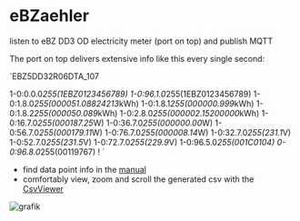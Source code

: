 # eBZaehler
listen to eBZ DD3 OD electricity meter (port on top) and publish MQTT 

The port on top delivers extensive info like this every single second:

`EBZ5DD32R06DTA_107

1-0:0.0.0*255(1EBZ0123456789)
1-0:96.1.0*255(1EBZ0123456789)
1-0:1.8.0*255(000051.08824213*kWh)
1-0:1.8.1*255(000000.999*kWh)
1-0:1.8.2*255(000050.089*kWh)
1-0:2.8.0*255(000002.15200000*kWh)
1-0:16.7.0*255(000187.25*W)
1-0:36.7.0*255(000000.00*W)
1-0:56.7.0*255(000179.11*W)
1-0:76.7.0*255(000008.14*W)
1-0:32.7.0*255(231.1*V)
1-0:52.7.0*255(231.5*V)
1-0:72.7.0*255(229.9*V)
1-0:96.5.0*255(001C0104)
0-0:96.8.0*255(00119767)
!
`

- find data point info in the [manual](https://github.com/philippoo66/eBZaehler/blob/main/manual/BA_eBZ_DD3_Rev02_2017-05-04.pdf)
- comfortably view, zoom and scroll the generated csv with the [CsvViewer](https://github.com/philippoo66/eBZaehler/tree/main/CsvViewer)

![grafik](https://github.com/philippoo66/eBZaehler/assets/122479122/a92f0c0c-418c-4ce1-a969-28f99649de17)


